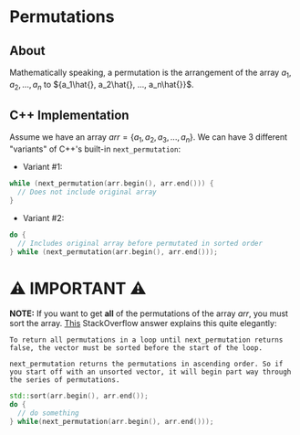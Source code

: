 # Permutations

## About

Mathematically speaking, a permutation is the arrangement of the array ${a_1, a_2, ..., a_n}$ to ${a_1\hat{}, a_2\hat{}, ..., a_n\hat{}}$.

## C++ Implementation

Assume we have an array $arr = \{a_1, a_2, a_3, ..., a_n\}$. We can have 3 different "variants" of C++'s built-in `next_permutation`:

-   Variant #1:

```cpp
while (next_permutation(arr.begin(), arr.end())) {
  // Does not include original array
}
```

-   Variant #2:

```cpp
do {
  // Includes original array before permutated in sorted order
} while (next_permutation(arr.begin(), arr.end()));
```

# ⚠️ IMPORTANT ⚠️

**NOTE:** If you want to get **all** of the permutations of the array $arr$, you must sort the array. [This](https://stackoverflow.com/a/31258517) StackOverflow answer explains this quite elegantly:

```
To return all permutations in a loop until next_permutation returns false, the vector must be sorted before the start of the loop.

next_permutation returns the permutations in ascending order. So if you start off with an unsorted vector, it will begin part way through the series of permutations.
```

```cpp
std::sort(arr.begin(), arr.end());
do {
  // do something
} while(next_permutation(arr.begin(), arr.end()));
```
